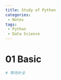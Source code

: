 ```yaml
---
title: Study of Python
categories:
 - Notes
tags:
 - Python
 - Data Science
---
```


# 01 Basic


```python
# 等待补全
```
